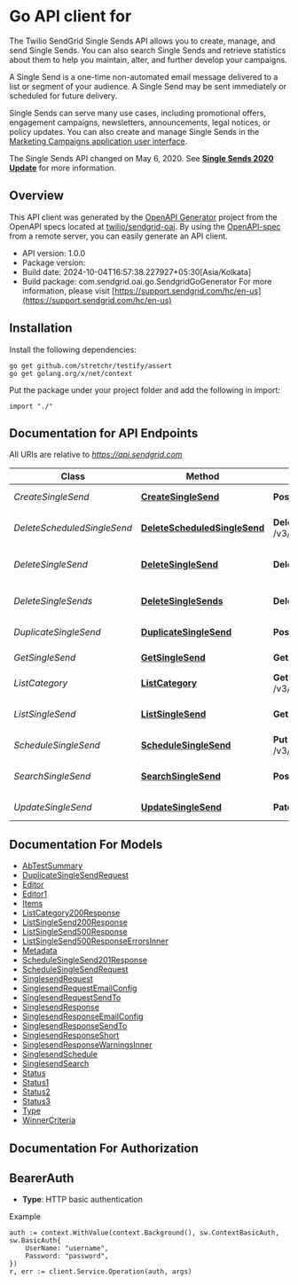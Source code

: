 # Go API client for 

The Twilio SendGrid Single Sends API allows you to create, manage, and send Single Sends. You can also search Single Sends and retrieve statistics about them to help you maintain, alter, and further develop your campaigns.

A Single Send is a one-time non-automated email message delivered to a list or segment of your audience. A Single Send may be sent immediately or scheduled for future delivery.

Single Sends can serve many use cases, including promotional offers, engagement campaigns, newsletters, announcements, legal notices, or policy updates. You can also create and manage Single Sends in the [Marketing Campaigns application user interface](https://mc.sendgrid.com/single-sends).

The Single Sends API changed on May 6, 2020. See [**Single Sends 2020 Update**](https://docs.sendgrid.com/for-developers/sending-email/single-sends-2020-update) for more information.

## Overview
This API client was generated by the [OpenAPI Generator](https://openapi-generator.tech) project from the OpenAPI specs located at [twilio/sendgrid-oai](https://github.com/twilio/sendgrid-oai/tree/main/spec).  By using the [OpenAPI-spec](https://www.openapis.org/) from a remote server, you can easily generate an API client.

- API version: 1.0.0
- Package version: 
- Build date: 2024-10-04T16:57:38.227927+05:30[Asia/Kolkata]
- Build package: com.sendgrid.oai.go.SendgridGoGenerator
For more information, please visit [https://support.sendgrid.com/hc/en-us](https://support.sendgrid.com/hc/en-us)

## Installation

Install the following dependencies:

```shell
go get github.com/stretchr/testify/assert
go get golang.org/x/net/context
```

Put the package under your project folder and add the following in import:

```golang
import "./"
```

## Documentation for API Endpoints

All URIs are relative to *https://api.sendgrid.com*

Class | Method | HTTP request | Description
------------ | ------------- | ------------- | -------------
*CreateSingleSend* | [**CreateSingleSend**](docs/CreateSingleSend.md#createsinglesend) | **Post** /v3/marketing/singlesends | Create Single Send
*DeleteScheduledSingleSend* | [**DeleteScheduledSingleSend**](docs/DeleteScheduledSingleSend.md#deletescheduledsinglesend) | **Delete** /v3/marketing/singlesends/{Id}/schedule | Delete Single Send Schedule
*DeleteSingleSend* | [**DeleteSingleSend**](docs/DeleteSingleSend.md#deletesinglesend) | **Delete** /v3/marketing/singlesends/{Id} | Delete Single Send by ID
*DeleteSingleSends* | [**DeleteSingleSends**](docs/DeleteSingleSends.md#deletesinglesends) | **Delete** /v3/marketing/singlesends | Bulk Delete Single Sends
*DuplicateSingleSend* | [**DuplicateSingleSend**](docs/DuplicateSingleSend.md#duplicatesinglesend) | **Post** /v3/marketing/singlesends/{Id} | Duplicate Single Send
*GetSingleSend* | [**GetSingleSend**](docs/GetSingleSend.md#getsinglesend) | **Get** /v3/marketing/singlesends/{Id} | Get Single Send by ID
*ListCategory* | [**ListCategory**](docs/ListCategory.md#listcategory) | **Get** /v3/marketing/singlesends/categories | Get All Categories
*ListSingleSend* | [**ListSingleSend**](docs/ListSingleSend.md#listsinglesend) | **Get** /v3/marketing/singlesends | Get All Single Sends
*ScheduleSingleSend* | [**ScheduleSingleSend**](docs/ScheduleSingleSend.md#schedulesinglesend) | **Put** /v3/marketing/singlesends/{Id}/schedule | Schedule Single Send
*SearchSingleSend* | [**SearchSingleSend**](docs/SearchSingleSend.md#searchsinglesend) | **Post** /v3/marketing/singlesends/search | Get Single Sends Search
*UpdateSingleSend* | [**UpdateSingleSend**](docs/UpdateSingleSend.md#updatesinglesend) | **Patch** /v3/marketing/singlesends/{Id} | Update Single Send


## Documentation For Models

 - [AbTestSummary](AbTestSummary.md)
 - [DuplicateSingleSendRequest](DuplicateSingleSendRequest.md)
 - [Editor](Editor.md)
 - [Editor1](Editor1.md)
 - [Items](Items.md)
 - [ListCategory200Response](ListCategory200Response.md)
 - [ListSingleSend200Response](ListSingleSend200Response.md)
 - [ListSingleSend500Response](ListSingleSend500Response.md)
 - [ListSingleSend500ResponseErrorsInner](ListSingleSend500ResponseErrorsInner.md)
 - [Metadata](Metadata.md)
 - [ScheduleSingleSend201Response](ScheduleSingleSend201Response.md)
 - [ScheduleSingleSendRequest](ScheduleSingleSendRequest.md)
 - [SinglesendRequest](SinglesendRequest.md)
 - [SinglesendRequestEmailConfig](SinglesendRequestEmailConfig.md)
 - [SinglesendRequestSendTo](SinglesendRequestSendTo.md)
 - [SinglesendResponse](SinglesendResponse.md)
 - [SinglesendResponseEmailConfig](SinglesendResponseEmailConfig.md)
 - [SinglesendResponseSendTo](SinglesendResponseSendTo.md)
 - [SinglesendResponseShort](SinglesendResponseShort.md)
 - [SinglesendResponseWarningsInner](SinglesendResponseWarningsInner.md)
 - [SinglesendSchedule](SinglesendSchedule.md)
 - [SinglesendSearch](SinglesendSearch.md)
 - [Status](Status.md)
 - [Status1](Status1.md)
 - [Status2](Status2.md)
 - [Status3](Status3.md)
 - [Type](Type.md)
 - [WinnerCriteria](WinnerCriteria.md)


## Documentation For Authorization



## BearerAuth

- **Type**: HTTP basic authentication

Example

```golang
auth := context.WithValue(context.Background(), sw.ContextBasicAuth, sw.BasicAuth{
    UserName: "username",
    Password: "password",
})
r, err := client.Service.Operation(auth, args)
```

